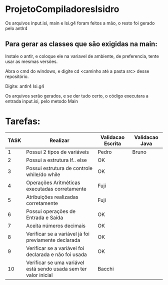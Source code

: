# ProjetoCompiladoresIsidro

Os arquivos input.isi, main e Isi.g4 foram feitos a mão, o resto foi gerado pelo antlr4

## Para gerar as classes que são exigidas na main:

Instale o antlr, e coloque ele na variavel de ambiente, de preferencia, tente usar as mesmas versões.

Abra o cmd do windows, e digite cd <caminho até a pasta src> desse repositório.

Digite: antlr4 Isi.g4


Os arquivos serão gerados, e se der tudo certo, o código executara a entrada input.isi, pelo metodo Main


# Tarefas:

| TASK | Realizar                                                         | Validacao Escrita | Validacao Java |
|------|------------------------------------------------------------------|-------------------|----------------|
| 1    | Possui 2 tipos de variáveis                                      | Pedro             | Bruno          |
| 2    | Possui a estrutura If.. else                                     | OK                |                |
| 3    | Possui estrutura de controle while/do while                      | OK                |                |
| 4    | Operações Aritméticas executadas corretamente                    | Fuji              |                |
| 5    | Atribuições realizadas corretamente                              | Fuji              |                |
| 6    | Possui operações de Entrada e Saída                              | OK                |                |
| 7    | Aceita números decimais                                          | OK                |                |
| 8    | Verificar se a variável já foi previamente declarada             | OK                |                |
| 9    | Verificar se a variável foi declarada e não foi usada            | OK                |                |
| 10   | Verificar se uma variável está sendo usada sem ter valor inicial | Bacchi            |                |


